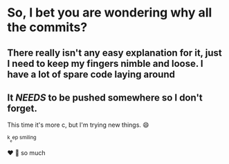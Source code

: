 # So, I bet you are wondering why all the commits?

## There really isn't any easy explanation for it, just I need to keep my fingers nimble and loose. I have a lot of spare code laying around
## It *NEEDS* to be pushed somewhere so I don't forget. 

This time it's more c, but I'm trying new things. :smile:

<sub>k<sub><sub>e</sub></sub>ep smiling</sub>

:heart: :pizza: so much
